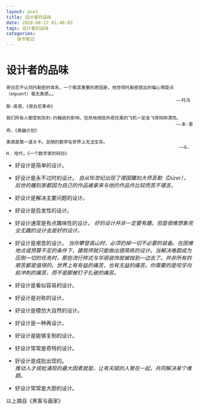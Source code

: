 ```yaml
---
layout: post
title: 设计者的品味
date: 2018-08-17 01:48:03
tags: 设计者的品味
categories:
	读书笔记
---
```


# 设计者的品味
 
    哥白尼不认同托勒密的体系，一个极其重要的原因是，他觉得托勒密提出的偏心等距点（equant）毫无美感……  
                                                                    ——托马斯·库恩，《哥白尼革命》  

    我们所有人都受到凯利·约翰逊的影响，狂热地相信外观优美的飞机一定会飞得同样漂亮。
                                                                    ——本·里奇，《臭鼬计划》   

    美感是第一道关卡。丑陋的数学在世界上无法生存。
                                                                     ——G. H. 哈代，《一个数学家的辩白》

<!--more-->

* 好设计是简单的设计。
                  
* 好设计是永不过时的设计。
*自从16世纪出现了德国雕刻大师丢勒（Dürer），后世的雕刻家都因为自己的作品被拿来与他的作品作比较而苦不堪言。*

* 好设计是解决主要问题的设计。

* 好设计是启发性的设计。

* 好设计通常是有点趣味性的设计。
*好的设计并非一定要有趣，但是很难想象完全无趣的设计会是好的设计。*

* 好设计是艰苦的设计。
_当你攀登高山时，必须扔掉一切不必要的装备。在困难地点或预算不足的条件下，建筑师就只能做出很简练的设计。当解决难题成为压倒一切的任务时，那些流行样式与华丽装饰就被抛到一边去了。并非所有的艰苦都是值得的。世界上有有益的痛苦，也有无益的痛苦。你需要的是咬牙向前冲刺的痛苦，而不是脚被钉子扎破的痛苦。_

* 好设计是看似容易的设计。

* 好设计是对称的设计。

* 好设计是模仿大自然的设计。

* 好设计是一种再设计。

* 好设计是能够复制的设计。

* 好设计常常是奇特的设计。

* 好设计是成批出现的。   
*推动人才成批涌现的最大因素就是，让有天赋的人聚在一起，共同解决某个难题。*

* 好设计常常是大胆的设计。

以上摘自《黑客与画家》
